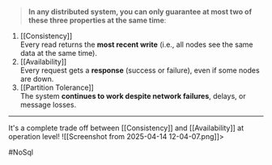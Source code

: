 > **In any distributed system, you can only guarantee at most two of these three properties at the same time**:
>
1. [[Consistency]]   
    Every read returns the **most recent write** (i.e., all nodes see the same data at the same time).
2. [[Availability]]   
    Every request gets a **response** (success or failure), even if some nodes are down.
3. [[Partition Tolerance]]   
    The system **continues to work despite network failures**, delays, or message losses.

---
It's a complete trade off between [[Consistency]] and [[Availability]]  at operation level!
![[Screenshot from 2025-04-14 12-04-07.png]]>

#NoSql